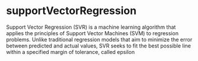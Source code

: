 # supportVectorRegression
 Support Vector Regression (SVR) is a machine learning algorithm that applies the principles of Support Vector Machines (SVM) to regression problems. Unlike traditional regression models that aim to minimize the error between predicted and actual values, SVR seeks to fit the best possible line within a specified margin of tolerance, called epsilon
